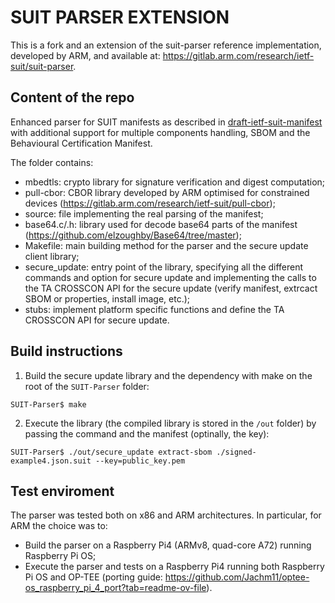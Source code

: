# SUIT PARSER EXTENSION

This is a fork and an extension of the suit-parser reference implementation, developed by ARM, and available at: https://gitlab.arm.com/research/ietf-suit/suit-parser.

## Content of the repo

Enhanced parser for SUIT manifests as described in [draft-ietf-suit-manifest](https://datatracker.ietf.org/doc/draft-ietf-suit-manifest/) with additional support for multiple components handling, SBOM and the Behavioural Certification Manifest.

The folder contains:
* mbedtls: crypto library for signature verification and digest computation;
* pull-cbor: CBOR library developed by ARM optimised for constrained devices (https://gitlab.arm.com/research/ietf-suit/pull-cbor);
* source: file implementing the real parsing of the manifest;
* base64.c/.h: library used for decode base64 parts of the manifest (https://github.com/elzoughby/Base64/tree/master);
* Makefile: main building method for the parser and the secure update client library;
* secure_update: entry point of the library, specifying all the different commands and option for secure update and implementing the calls to the TA CROSSCON API for the secure update (verify manifest, extrcact SBOM or properties, install image, etc.);
* stubs: implement platform specific functions and define the TA CROSSCON API for secure update.  


## Build instructions

1. Build the secure update library and the dependency with make on the root of the `SUIT-Parser` folder:

```
SUIT-Parser$ make 
```

2. Execute the library (the compiled library is stored in the `/out` folder) by passing the command and the manifest (optinally, the key):

```
SUIT-Parser$ ./out/secure_update extract-sbom ./signed-example4.json.suit --key=public_key.pem
```

## Test enviroment

The parser was tested both on x86 and ARM architectures. In particular, for ARM the choice was to:

* Build the parser on a Raspberry Pi4 (ARMv8, quad-core A72) running Raspberry Pi OS;
* Execute the parser and tests on a Raspberry Pi4 running both Raspberry Pi OS and OP-TEE (porting guide: https://github.com/Jachm11/optee-os_raspberry_pi_4_port?tab=readme-ov-file). 